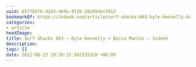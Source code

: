 ```yaml
---
uuid: 6577bbfb-d2b5-469e-9f2b-20a95decf613
bookmarkOf: https://indoek.com/article/surf-shacks-063-kyle-kennelly-becca-mantei/
categories:
- article
headImage:
title: Surf Shacks 063 – Kyle Kennelly + Becca Mantei – Indoek
description:
tags: []
date: 2022-06-23 19:20:15.502335328 +00:00
---
```

